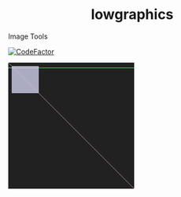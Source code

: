 <h1 align="center">lowgraphics</h1>

Image Tools

[![CodeFactor](https://www.codefactor.io/repository/github/ethosa/lowgraphics/badge)](https://www.codefactor.io/repository/github/ethosa/lowgraphics)

![example output](https://github.com/Ethosa/lowgraphics/blob/master/file.bmp)

